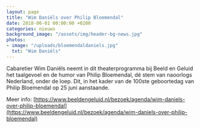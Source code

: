 ```yaml
---
layout: page
title: "Wim Daniëls over Philip Bloemendal"
date: 2018-06-01 00:00:00 +0200
categories: nieuws
background_image: "/assets/img/header-bg-news.jpg"
photos:
- image: "/uploads/bloemendaldaniels.jpg"
  txt: "Wim Daniëls"
---
```


Cabaretier Wim Daniëls neemt in dit theaterprogramma bij Beeld en Geluid het taalgevoel en de humor van Philip Bloemendal, dé stem van naoorlogs Nederland, onder de loep. Dit, in het kader van de 100ste geboortedag van Philip Bloemendal op 25 juni aanstaande.

Meer info: [https://www.beeldengeluid.nl/bezoek/agenda/wim-daniels-over-philip-bloemendal](https://www.beeldengeluid.nl/bezoek/agenda/wim-daniels-over-philip-bloemendal)